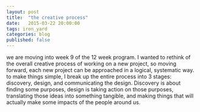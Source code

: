 ```yaml
---
layout: post
title:  "the creative process"
date:   2015-03-22 20:00:00
tags: iron_yard
categories: blog
published: false
---
```

we are moving into week 9 of the 12 week program. I wanted to rethink of the overall creative process of working on a new project, so moving forward, each new project can be approached in a logical, systematic way. 
to make things simple, I break up the entire process into 3 stages: discovery, design, and communicating the design. Discovery is about finding some purposes, design is taking action on those purposes, translating those ideas into something tangible, and making things that will actually make some impacts of the people around us. 


